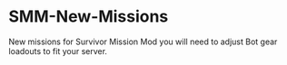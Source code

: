 # SMM-New-Missions
New missions for Survivor Mission Mod
you will need to adjust Bot gear loadouts to fit your server.
